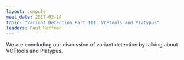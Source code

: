 ```yaml
---
layout: compute
meet_date: 2017-02-14
topic: "Variant Detection Part III: VCFtools and Platypus"
leaders: Paul Hoffman
---
```


We are concluding our discussion of variant detection by talking about VCFtools and Platypus.
